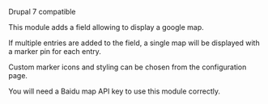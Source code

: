 Drupal 7 compatible

This module adds a field allowing to display a google map.

If multiple entries are added to the field, a single map will be displayed with a marker pin for each entry.

Custom marker icons and styling can be chosen from the configuration page.

You will need a Baidu map API key to use this module correctly.
